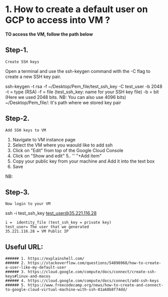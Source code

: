 # 1. How to create a default user on GCP to access into VM ?

  **TO access the VM, follow the path below**

## Step-1.
    Create SSH keys

Open a terminal and use the ssh-keygen command with the -C flag to create a new SSH key pair.

ssh-keygen -t rsa -f ~/Desktop/Pem_file/test_ssh_key -C test_user -b 2048
	-t = type (RSA)
	-f = file (test_ssh_key: name for your SSH key file)
	-b = bit (Here we used 2048 bits. NB: You can also use 4096 bits)
	~/Desktop/Pem_file/: It's path where we stored key pair
## Step-2.
    Add SSH keys to VM
1. Navigate to VM instance page
2. Select the VM where you waould like to add ssh
3. Click on "Edit" from  top of the Google Cloud Console
4. Click on "Show and edit"
5..   ''     "+Add item"
6. Copy your public key from your machine and Add it into the text box
5. Save 

NB: 

## Step-3.
    Now login to your VM  
ssh -i test_ssh_key test_user@35.221.116.28
	
	i =  identity_file (test_ssh_key = private key)
	test_user= The user that we generated
	35.221.116.28 = VM Public IP
	

## Useful URL:
	###### 1. https://explainshell.com/
	###### 2. https://stackoverflow.com/questions/54896968/how-to-create-a-user-like-my-default-user
	###### 3. https://cloud.google.com/compute/docs/connect/create-ssh-keys#linux-and-macos
	###### 4. https://cloud.google.com/compute/docs/connect/add-ssh-keys
	###### 5. https://www.freecodecamp.org/news/how-to-create-and-connect-to-google-cloud-virtual-machine-with-ssh-81a68b8f74dd/